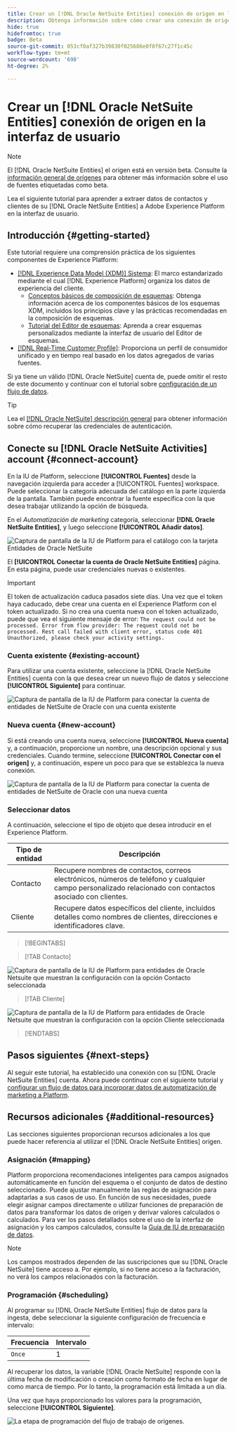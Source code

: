 ```yaml
---
title: Crear un [!DNL Oracle NetSuite Entities] conexión de origen en la interfaz de usuario
description: Obtenga información sobre cómo crear una conexión de origen de entidades NetSuite de Oracle mediante la interfaz de usuario de Adobe Experience Platform.
hide: true
hidefromtoc: true
badge: Beta
source-git-commit: 053cf0af327b39830f025686e0f8f67c27f1c45c
workflow-type: tm+mt
source-wordcount: '698'
ht-degree: 2%

---
```


# Crear un [!DNL Oracle NetSuite Entities] conexión de origen en la interfaz de usuario

>[!NOTE]
>
>El [!DNL Oracle NetSuite Entities] el origen está en versión beta. Consulte la [información general de orígenes](../../../../home.md#terms-and-conditions) para obtener más información sobre el uso de fuentes etiquetadas como beta.

Lea el siguiente tutorial para aprender a extraer datos de contactos y clientes de su [!DNL Oracle NetSuite Entities] a Adobe Experience Platform en la interfaz de usuario.

## Introducción {#getting-started}

Este tutorial requiere una comprensión práctica de los siguientes componentes de Experience Platform:

* [[!DNL Experience Data Model (XDM)] Sistema](../../../../../xdm/home.md): El marco estandarizado mediante el cual [!DNL Experience Platform] organiza los datos de experiencia del cliente.
   * [Conceptos básicos de composición de esquemas](../../../../../xdm/schema/composition.md): Obtenga información acerca de los componentes básicos de los esquemas XDM, incluidos los principios clave y las prácticas recomendadas en la composición de esquemas.
   * [Tutorial del Editor de esquemas](../../../../../xdm/tutorials/create-schema-ui.md): Aprenda a crear esquemas personalizados mediante la interfaz de usuario del Editor de esquemas.
* [[!DNL Real-Time Customer Profile]](../../../../../profile/home.md): Proporciona un perfil de consumidor unificado y en tiempo real basado en los datos agregados de varias fuentes.

Si ya tiene un válido [!DNL Oracle NetSuite] cuenta de, puede omitir el resto de este documento y continuar con el tutorial sobre [configuración de un flujo de datos](../../dataflow/marketing-automation.md).

>[!TIP]
>
>Lea el [[!DNL Oracle NetSuite] descripción general](../../../../connectors/marketing-automation/oracle-netsuite.md) para obtener información sobre cómo recuperar las credenciales de autenticación.

## Conecte su [!DNL Oracle NetSuite Activities] account {#connect-account}

En la IU de Platform, seleccione **[!UICONTROL Fuentes]** desde la navegación izquierda para acceder a [!UICONTROL Fuentes] workspace. Puede seleccionar la categoría adecuada del catálogo en la parte izquierda de la pantalla. También puede encontrar la fuente específica con la que desea trabajar utilizando la opción de búsqueda.

En el *Automatización de marketing* categoría, seleccionar **[!DNL Oracle NetSuite Entities]**, y luego seleccione **[!UICONTROL Añadir datos]**.

![Captura de pantalla de la IU de Platform para el catálogo con la tarjeta Entidades de Oracle NetSuite](../../../../images/tutorials/create/marketing-automation/oracle-netsuite-entities/catalog-card.png)

El **[!UICONTROL Conectar la cuenta de Oracle NetSuite Entities]** página. En esta página, puede usar credenciales nuevas o existentes.

>[!IMPORTANT]
>
>El token de actualización caduca pasados siete días. Una vez que el token haya caducado, debe crear una cuenta en el Experience Platform con el token actualizado. Si no crea una cuenta nueva con el token actualizado, puede que vea el siguiente mensaje de error: `The request could not be processed. Error from flow provider: The request could not be processed. Rest call failed with client error, status code 401 Unauthorized, please check your activity settings.`

### Cuenta existente {#existing-account}

Para utilizar una cuenta existente, seleccione la [!DNL Oracle NetSuite Entities] cuenta con la que desea crear un nuevo flujo de datos y seleccione **[!UICONTROL Siguiente]** para continuar.

![Captura de pantalla de la IU de Platform para conectar la cuenta de entidades de NetSuite de Oracle con una cuenta existente](../../../../images/tutorials/create/marketing-automation/oracle-netsuite-entities/existing.png)

### Nueva cuenta {#new-account}

Si está creando una cuenta nueva, seleccione **[!UICONTROL Nueva cuenta]** y, a continuación, proporcione un nombre, una descripción opcional y sus credenciales. Cuando termine, seleccione **[!UICONTROL Conectar con el origen]** y, a continuación, espere un poco para que se establezca la nueva conexión.

![Captura de pantalla de la IU de Platform para conectar la cuenta de entidades de NetSuite de Oracle con una nueva cuenta](../../../../images/tutorials/create/marketing-automation/oracle-netsuite-entities/new.png)

### Seleccionar datos

A continuación, seleccione el tipo de objeto que desea introducir en el Experience Platform.

| Tipo de entidad | Descripción |
| --- | --- |
| Contacto | Recupere nombres de contactos, correos electrónicos, números de teléfono y cualquier campo personalizado relacionado con contactos asociado con clientes. |
| Cliente | Recupere datos específicos del cliente, incluidos detalles como nombres de clientes, direcciones e identificadores clave. |

>[!BEGINTABS]

>[!TAB Contacto]

![Captura de pantalla de la IU de Platform para entidades de Oracle Netsuite que muestran la configuración con la opción Contacto seleccionada](../../../../images/tutorials/create/marketing-automation/oracle-netsuite-entities/select-data-contact.png)

>[!TAB Cliente]

![Captura de pantalla de la IU de Platform para entidades de Oracle Netsuite que muestran la configuración con la opción Cliente seleccionada](../../../../images/tutorials/create/marketing-automation/oracle-netsuite-entities/select-data-customer.png)

>[!ENDTABS]

## Pasos siguientes {#next-steps}

Al seguir este tutorial, ha establecido una conexión con su [!DNL Oracle NetSuite Entities] cuenta. Ahora puede continuar con el siguiente tutorial y [configurar un flujo de datos para incorporar datos de automatización de marketing a Platform](../../dataflow/marketing-automation.md).

## Recursos adicionales {#additional-resources}

Las secciones siguientes proporcionan recursos adicionales a los que puede hacer referencia al utilizar el [!DNL Oracle NetSuite Entities] origen.

### Asignación {#mapping}

Platform proporciona recomendaciones inteligentes para campos asignados automáticamente en función del esquema o el conjunto de datos de destino seleccionado. Puede ajustar manualmente las reglas de asignación para adaptarlas a sus casos de uso. En función de sus necesidades, puede elegir asignar campos directamente o utilizar funciones de preparación de datos para transformar los datos de origen y derivar valores calculados o calculados. Para ver los pasos detallados sobre el uso de la interfaz de asignación y los campos calculados, consulte la [Guía de IU de preparación de datos](../../../../../data-prep/ui/mapping.md).

>[!NOTE]
>
>Los campos mostrados dependen de las suscripciones que su [!DNL Oracle NetSuite] tiene acceso a. Por ejemplo, si no tiene acceso a la facturación, no verá los campos relacionados con la facturación.

### Programación {#scheduling}

Al programar su [!DNL Oracle NetSuite Entities] flujo de datos para la ingesta, debe seleccionar la siguiente configuración de frecuencia e intervalo:

| Frecuencia | Intervalo |
| --- | --- |
| `Once` | 1 |

Al recuperar los datos, la variable [!DNL Oracle NetSuite] responde con la última fecha de modificación o creación como formato de fecha en lugar de como marca de tiempo. Por lo tanto, la programación está limitada a un día.

Una vez que haya proporcionado los valores para la programación, seleccione **[!UICONTROL Siguiente]**.

![La etapa de programación del flujo de trabajo de orígenes.](../../../../images/tutorials/create/marketing-automation/oracle-netsuite-entities/scheduling.png)